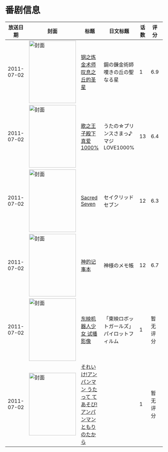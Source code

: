 # 番剧信息

|放送日期|封面|标题|日文标题|话数|评分|评分人数|
|---|---|---|---|---|---|---|
|2011-07-02|<img src="https://lain.bgm.tv/pic/cover/c/c3/6b/10799_DcT1d.jpg" alt="封面" style="width:150px;height:200px;object-fit:cover;">|[钢之炼金术师 叹息之丘的圣星](https://bangumi.tv/subject/10799)|鋼の錬金術師 嘆きの丘の聖なる星|1|6.9|2058人评分|
|2011-07-02|<img src="https://lain.bgm.tv/pic/cover/c/f9/b6/11973_1USwh.jpg" alt="封面" style="width:150px;height:200px;object-fit:cover;">|[歌之王子殿下 真爱1000%](https://bangumi.tv/subject/11973)|うたの☆プリンスさまっ♪ マジLOVE1000%|13|6.4|1371人评分|
|2011-07-02|<img src="https://lain.bgm.tv/pic/cover/c/24/e7/14729_CGMMn.jpg" alt="封面" style="width:150px;height:200px;object-fit:cover;">|[Sacred Seven](https://bangumi.tv/subject/14729)|セイクリッドセブン|12|6.3|898人评分|
|2011-07-02|<img src="https://lain.bgm.tv/pic/cover/c/60/eb/15237_y1hzw.jpg" alt="封面" style="width:150px;height:200px;object-fit:cover;">|[神的记事本](https://bangumi.tv/subject/15237)|神様のメモ帳|12|6.7|5589人评分|
|2011-07-02|<img src="https://lain.bgm.tv/pic/cover/c/f3/97/372244_0zy0x.jpg" alt="封面" style="width:150px;height:200px;object-fit:cover;">|[东映机器人少女 试播影像](https://bangumi.tv/subject/372244)|「東映ロボットガールズ」パイロットフィルム|1|暂无评分|少于10人评分|
|2011-07-02|<img src="https://lain.bgm.tv/pic/cover/c/19/d9/431360_UBALW.jpg" alt="封面" style="width:150px;height:200px;object-fit:cover;">|[それいけ!アンパンマン うたって てあそび! アンパンマンともりのたから](https://bangumi.tv/subject/431360)||1|暂无评分|少于10人评分|
